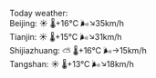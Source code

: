 Today weather:  
Beijing: ☀️   🌡️+16°C 🌬️↘35km/h  
Tianjin: ☀️   🌡️+15°C 🌬️↘31km/h  
Shijiazhuang: ⛅️  🌡️+16°C 🌬️→15km/h  
Tangshan: ☀️   🌡️+13°C 🌬️↘18km/h  
